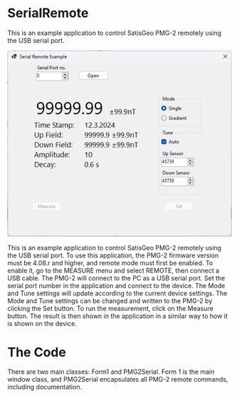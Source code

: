 # SerialRemote
This is an example application to control SatisGeo PMG-2 remotely using the USB serial port. 

![Application Window](/doc/app.png)

This is an example application to control SatisGeo PMG-2 remotely using the USB serial port. 
To use this application, the PMG-2 firmware version must be 4.08.r and higher, and remote mode must first be enabled. To enable it, go to the MEASURE menu and select REMOTE, then connect a USB cable. The PMG-2 will connect to the PC as a USB serial port.
Set the serial port number in the application and connect to the device. The Mode and Tune settings will update according to the current device settings. The Mode and Tune settings can be changed and written to the PMG-2 by clicking the Set button. 
To run the measurement, click on the Measure button. The result is then shown in the application in a similar way to how it is shown on the device.

# The Code
There are two main classes: Form1 and PMG2Serial. Form 1 is the main window class, and PMG2Serial encapsulates all PMG-2 remote commands, including documentation.
